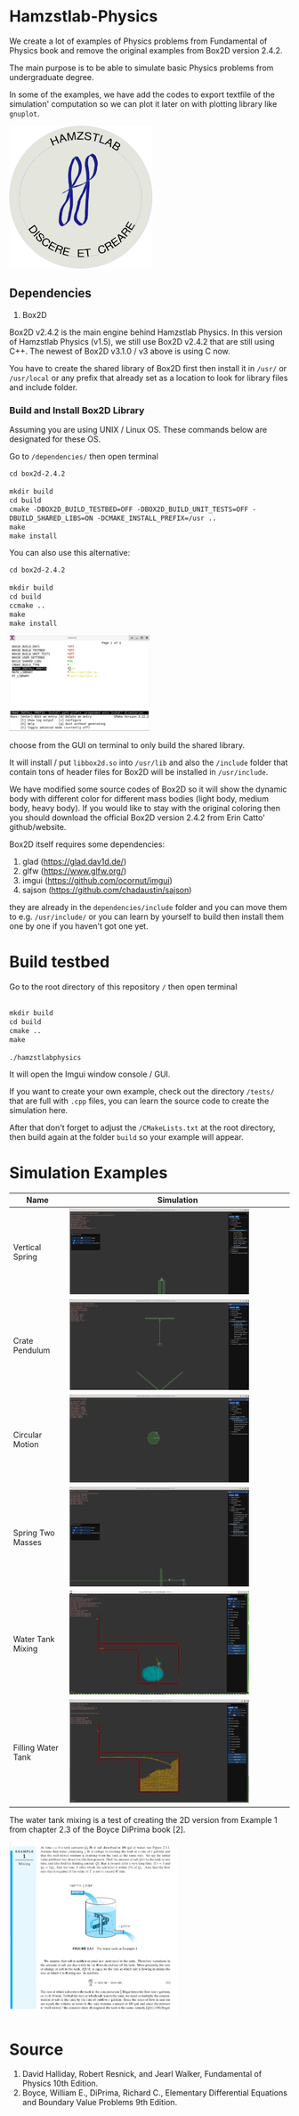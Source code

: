# Hamzstlab-Physics
We create a lot of examples of Physics problems from Fundamental of Physics book and remove the original examples from Box2D version 2.4.2.

The main purpose is to be able to simulate basic Physics problems from undergraduate degree. 

In some of the examples, we have add the codes to export textfile of the simulation' computation so we can plot it later on with plotting library like `gnuplot`.

<img src="https://github.com/glanzkaiser/Hamzstlab-Physics/blob/main/images/HamzstlabLogo972.png" width="51%">

## Dependencies

1. Box2D

Box2D v2.4.2 is the main engine behind Hamzstlab Physics. In this version of Hamzstlab Physics (v1.5), we still use Box2D v2.4.2 that are still using C++. The newest of Box2D v3.1.0 / v3 above is using C now.

You have to create the shared library of Box2D first then install it in `/usr/` or `/usr/local` or any prefix that already set as a location to look for library files and include folder.

### Build and Install Box2D Library
Assuming you are using UNIX / Linux OS. These commands below are designated for these OS.

Go to `/dependencies/` then open terminal

```
cd box2d-2.4.2

mkdir build
cd build
cmake -DBOX2D_BUILD_TESTBED=OFF -DBOX2D_BUILD_UNIT_TESTS=OFF -DBUILD_SHARED_LIBS=ON -DCMAKE_INSTALL_PREFIX=/usr ..
make
make install
```

You can also use this alternative:

```
cd box2d-2.4.2

mkdir build
cd build
ccmake ..
make
make install
```
<img src="https://github.com/glanzkaiser/Hamzstlab-Physics/blob/main/images/5.png" width="50%">

choose from the GUI on terminal to only build the shared library.

It will install / put `libbox2d.so` into `/usr/lib` and also the `/include` folder that contain tons of header files for Box2D will be installed in `/usr/include`.

We have modified some source codes of Box2D so it will show the dynamic body with different color for different mass bodies (light body, medium body, heavy body).
If you would like to stay with the original coloring then you should download the official Box2D version 2.4.2 from Erin Catto' github/website.

Box2D itself requires some dependencies:

1. glad (https://glad.dav1d.de/)
2. glfw (https://www.glfw.org/)
3. imgui (https://github.com/ocornut/imgui)
4. sajson (https://github.com/chadaustin/sajson)

they are already in the `dependencies/include` folder and you can move them to e.g. `/usr/include/` or you can learn by yourself to build then install them one by one if you haven't got one yet.

# Build testbed 

Go to the root directory of this repository `/` then open terminal

```

mkdir build
cd build
cmake ..
make

./hamzstlabphysics
```

It will open the Imgui window console / GUI.

If you want to create your own example, check out the directory `/tests/` that are full with `.cpp` files, you can learn the source code to create the simulation here.

After that don't forget to adjust the `/CMakeLists.txt` at the root directory, then build again at the folder `build` so your example will appear.

# Simulation Examples

| Name | Simulation |
| -------------     | ------------- | 
| Vertical Spring   | <img src="https://github.com/glanzkaiser/Hamzstlab-Physics/blob/main/images/1.png" width="83%">
| Crate Pendulum    | <img src="https://github.com/glanzkaiser/Hamzstlab-Physics/blob/main/images/2.png" width="83%">
| Circular Motion   | <img src="https://github.com/glanzkaiser/Hamzstlab-Physics/blob/main/images/3.png" width="83%">
| Spring Two Masses | <img src="https://github.com/glanzkaiser/Hamzstlab-Physics/blob/main/images/4.png" width="83%">
| Water Tank Mixing | <img src="https://github.com/glanzkaiser/Hamzstlab-Physics/blob/main/images/tankwaterfinal2.gif" width="83%">
| Filling Water Tank| <img src="https://github.com/glanzkaiser/Hamzstlab-Physics/blob/main/images/fillingwatertank.gif" width="83%">

The water tank mixing is a test of creating the 2D version from Example 1 from chapter 2.3 of the Boyce DiPrima book [2].

<img src="https://github.com/glanzkaiser/Hamzstlab-Physics/blob/main/images/6.png" width="60%">

# Source

1. David Halliday, Robert Resnick, and Jearl Walker, Fundamental of Physics 10th Edition.
2. Boyce, William E., DiPrima, Richard C., Elementary Differential Equations and Boundary Value Problems 9th Edition.